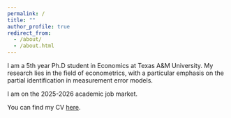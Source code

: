 ```yaml
---
permalink: /
title: ""
author_profile: true
redirect_from: 
  - /about/
  - /about.html
---
```


I am a 5th year Ph.D student in Economics at Texas A&M University. My research lies in the field of econometrics, with a particular emphasis on the partial identification in measurement error models.



I am on the 2025-2026 academic job market.

<div class="wordwrap">
  You can find my CV <a href="http://angdali97.github.io/files/CV_Angda.pdf" style="text-decoration: underline; display:inline;">here</a>.
</div>
